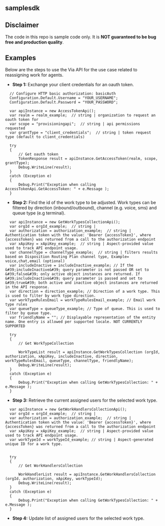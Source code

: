 ## samplesdk
## Disclaimer
The code in this repo is sample code only. It is **NOT guaranteed to be bug free and production quality**.

## Examples

Below are the steps to use the Via API for the use case related to reassigning work for agents.

 - **Step 1:** Exchange your client credentials for an oauth token.
 
  ```
    // Configure HTTP basic authorization: basicAuth
    Configuration.Default.Username = "YOUR_USERNAME";
    Configuration.Default.Password = "YOUR_PASSWORD";

    var apiInstance = new AccessTokenApi();
    var realm = realm_example;  // string | organization to request an oauth token for
    var scope = "provisioningapi";  // string | api permissions requested
    var grantType = "client_credentials";  // string | token request type (default to client_credentials)

    try
    {
        // Get oauth token
        TokenResponse result = apiInstance.GetAccessToken(realm, scope, grantType);
        Debug.WriteLine(result);
    }
    catch (Exception e)
    {
        Debug.Print("Exception when calling AccessTokenApi.GetAccessToken: " + e.Message );
    }

  ```
  
- **Step 2:** Find the id of the work type to be adjusted.  Work types can be filtered by direction (inbound/outbound), channel (e.g. voice, sms) and queue type (e.g terminal).

```
  var apiInstance = new GetWorkTypesCollectionApi();
  var orgId = orgId_example;  // string | 
  var authorization = authorization_example;  // string | Authentication token with the value: 'Bearer {accessToken}', where {accessToken} was returned from a call to the authorization endpoint
  var xApiKey = xApiKey_example;  // string | Aspect-provided value used to track API endpoint usage.
  var channelType = channelType_example;  // string | filters results based on Disposition Routing Plan channel type, Example= voice,chat,email (optional) 
  var includeInactive = includeInactive_example; // If the &#39;includeInactive&#39; query parameter is not passed OR set to &#39;false&#39; only active object instances are returned. If &#39;includeInactive&#39; query parameter is passed and set to &#39;true&#39; both active and inactive object instances are returned in the API response. 
  var direction = direction_example; // Direction of a work type. This is used to filter by work type direction.
  var workTypeRulesEmail = workTypeRulesEmail_example; // Email work type rules
  var queueType = queueType_example; // Type of queue. This is used to filter by queue type.
  var friendlyName = ""; // Displayable representation of the entity name. One entry is allowed per supported locale. NOT CURRENTLY SUPPORTED
  
  try
  {
      // Get WorkTypeCollection
      
      WorkTypeList result = apiInstance.GetWorkTypesCollection (orgId, authorization, xApiKey, includeInactive, direction, workTypeRulesEmail, queueType, channelType, friendlyName);
      Debug.WriteLine(result);
  }
  catch (Exception e)
  {
      Debug.Print("Exception when calling GetWorkTypesCollection: " + e.Message );
  }
```

- **Step 3:** Retrieve the current assigned users for the selected work type.

```
  var apiInstance = new GetWorkHandlersCollectionApi();
  var orgId = orgId_example;  // string | 
  var authorization = authorization_example;  // string | Authentication token with the value: 'Bearer {accessToken}', where {accessToken} was returned from a call to the authorization endpoint
  var xApiKey = xApiKey_example;  // string | Aspect-provided value used to track API endpoint usage.
  var workTypeId = workTypeId_example; // string | Aspect-generated unique ID for a work type.  


  try
  {
      // Get WorkHandlersCollection
      
      WorkHandlerList result = apiInstance.GetWorkHandlersCollection (orgId, authorization, xApiKey, workTypeId);
      Debug.WriteLine(result);
  }
  catch (Exception e)
  {
      Debug.Print("Exception when calling GetWorkTypesCollection: " + e.Message );
  }
```

- **Step 4:** Update list of assigned users for the selected work type.

